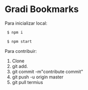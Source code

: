 # Gradi Bookmarks

Para inicializar local:

```sh
 $ npm i
```

```sh
 $ npm start
```

Para contribuir:

1. Clone
2. git add.
3. git commit -m"contribute commit"
4. git push -u origin master
5. git pull termius